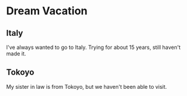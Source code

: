 # Dream Vacation

## Italy

I've always wanted to go to Italy. Trying for about 15 years, still haven't
made it.

## Tokoyo

My sister in law is from Tokoyo, but we haven't been able to visit.